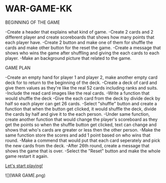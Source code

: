 # WAR-GAME-KK

BEGINNING OF THE GAME

-Create a header that explains what kind of game.
-Create 2 cards and 2 different player and create scoreboards that shows how many points that each player have.
-Create 2 button and make one of them for shuffle the cards and make other button for the reset the game.
-Create a message that shows who wins the game after shuffling and giving the each cards to each player.
-Make an background picture that related to the game.

GAME PLAN

-Create an empty hand for player 1 and player 2, make another empty card deck for to return to the beginning of the deck.
-Create a deck of card and give them values as they're like the real 52 cards including ranks and suits.
-Include the read card images like the real cards.
-Write a function that would shuffle the deck
-Give the each card from the deck by divide deck by half so each player can get 26 cards.
-Select "shuffle" button and create a function that when the button get clicked, it would shuffle the deck, divide the cards by half and give it to the each person.
-Under same function, create another function that would change the player's scoreboard as they get the points so when the shuffle button get clicked, text can change and shows that who's cards are greater or less then the other person.
-Make the same function store the scores and add 1 point based on who wins that round.
-Make a commend that would put that each card seperately and pick the new cards from the deck.
-After 26th round, create a message that shows the game that is over.
-Select the "Reset" button and make the whole game restart it again.

[Let's start playing!](https://koray7.github.io/WAR-GAME-KK/)

![](WAR GAME.png)